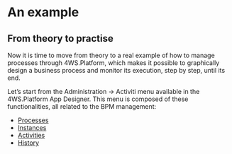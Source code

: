 # An example

## From theory to practise

Now it is time to move from theory to a real example of how to manage processes through 4WS.Platform, which makes it possible to graphically design a business process and monitor its execution, step by step, until its end.

Let’s start from the Administration -&gt; Activiti menu available in the 4WS.Platform App Designer. This menu is composed of these functionalities, all related to the BPM management:

* [Processes](/EE0-6-2-Processes.md)
* [Instances](/EE0-6-3-Instances.md)
* [Activities](/EE0-6-4-Activities.md)
* [History](/EE0-6-5-History.md)





